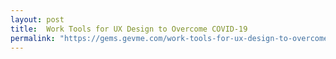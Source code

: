 ```yaml
---
layout: post
title:  Work Tools for UX Design to Overcome COVID-19
permalink: "https://gems.gevme.com/work-tools-for-ux-design-to-overcome-covid-19"
---
```

